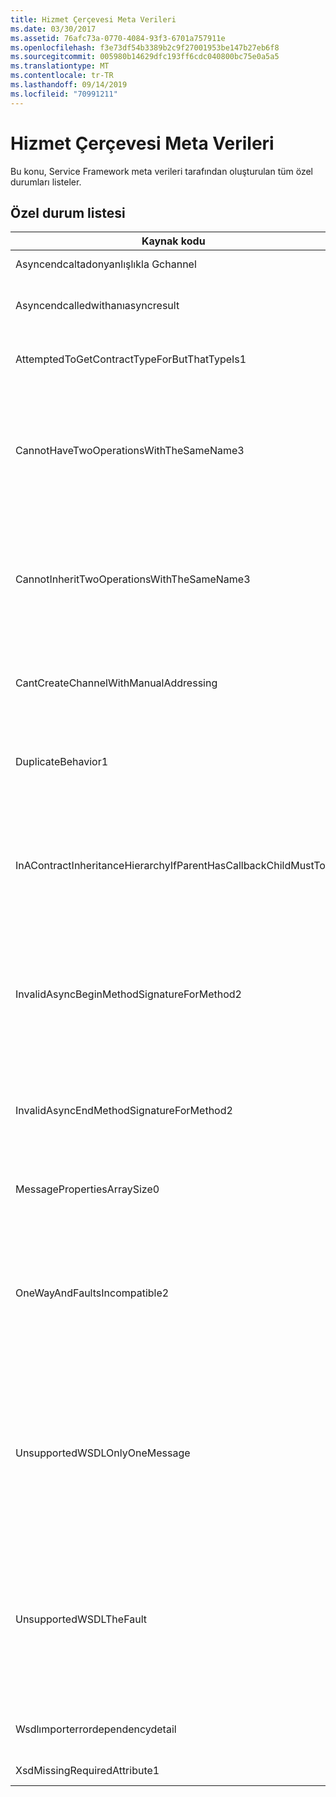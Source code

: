 ```yaml
---
title: Hizmet Çerçevesi Meta Verileri
ms.date: 03/30/2017
ms.assetid: 76afc73a-0770-4084-93f3-6701a757911e
ms.openlocfilehash: f3e73df54b3389b2c9f27001953be147b27eb6f8
ms.sourcegitcommit: 005980b14629dfc193ff6cdc040800bc75e0a5a5
ms.translationtype: MT
ms.contentlocale: tr-TR
ms.lasthandoff: 09/14/2019
ms.locfileid: "70991211"
---
```

# <a name="service-framework-metadata"></a>Hizmet Çerçevesi Meta Verileri
Bu konu, Service Framework meta verileri tarafından oluşturulan tüm özel durumları listeler.  
  
## <a name="exception-list"></a>Özel durum listesi  
  
|Kaynak kodu|Kaynak dizesi|  
|-------------------|---------------------|  
|Asyncendcaltadonyanlışlıkla Gchannel|Yanlış kanalda zaman uyumsuz bir uç çağrıldı.|  
|Asyncendcalledwithanıasyncresult|Farklı bir Begin yönteminden IAsyncResult ile zaman uyumsuz bir End çağrıldı.|  
|AttemptedToGetContractTypeForButThatTypeIs1|Belirtilen için anlaşma türü alınmaya çalışıldı. Tür ServiceContract değil ve ServiceContract almıyor.|  
|CannotHaveTwoOperationsWithTheSameName3|Aynı sözleşmede aynı ada sahip iki işlem olamaz. Belirtilen türdeki belirtilen metotlar bu kuralı ihlal ediyor. Yöntem adını değiştirerek veya OperationContractAttribute 'un Name özelliğini kullanarak işlemlerden birinin adını değiştirin.|  
|CannotInheritTwoOperationsWithTheSameName3|Aynı ada sahip iki farklı işlem devralınabilir. Belirtilen sözleşmelerdeki belirtilen işlem bu kuralı ihlal ediyor. Yöntem adını değiştirerek veya OperationContractAttribute 'un Name özelliğini kullanarak işlemlerden birinin adını değiştirin.|  
|CantCreateChannelWithManualAddressing|İstek/yanıt gerektiren bir anlaşma ve el ile adresleme gerektiren bir bağlama için yalnızca çift yönlü iletişimi destekleyen bir kanal oluşturulamaz.|  
|DuplicateBehavior1|Değer koleksiyona eklenemiyor. Koleksiyonda aynı belirtilen türde bir öğe zaten var. Bu koleksiyon, her türün yalnızca bir örneğini destekler.|  
|InAContractInheritanceHierarchyIfParentHasCallbackChildMustToo|Belirtilen temel hizmet sözleşmesinin belirtilen bir geri çağırma anlaşması olduğundan, belirtilen türetilmiş hizmet sözleşmesinin belirtilen tür ya da geri arama sözleşmesi olarak türetilmiş bir tür belirtmesi gerekir.|  
|InvalidAsyncBeginMethodSignatureForMethod2|Belirtilen ServiceContract türünde belirtilen yöntem için geçersiz zaman uyumsuz Begin yöntemi imzası. Begin yönteminiz, son iki bağımsız değişken olarak bir AsyncCallback ve bir nesne almalıdır ve bir IAsyncResult döndürmelidir.|  
|InvalidAsyncEndMethodSignatureForMethod2|Belirtilen ServiceContract türünde belirtilen yöntem için geçersiz zaman uyumsuz bitiş yöntemi imzası. Bitiş yönteminiz, son bağımsız değişken olarak bir IAsyncResult almalıdır.|  
|MessagePropertiesArraySize0|Geçirilen dizide, bu koleksiyonun içerdiği tüm özellikleri tutmak için yeterli alan yok.|  
|OneWayAndFaultsIncompatible2|Belirtilen türdeki belirtilen yöntem IsOneWay = true olarak işaretlendi ve bir veya daha fazla FaultContractAttributes bildiriyor. Tek yönlü yöntemler FaultContractAttributes bildiremez. IsOneWay 'ı false olarak değiştirin veya FaultContractAttributes 'yi kaldırın.|  
|UnsupportedWSDLOnlyOneMessage|Desteklenmeyen Web Hizmetleri Açıklama Dili. Hata iletileri için yalnızca bir ileti bölümü desteklenir. Bu hata iletisi, birden fazla ileti bölümüne başvurur. Web Hizmetleri Açıklama Dili dosyasına düzenleme erişiminiz varsa, hata iletisi yalnızca bir bölüme başvurduğu için ek ileti parçalarını kaldırarak sorunu çözebilirsiniz.|  
|UnsupportedWSDLTheFault|Desteklenmeyen Web Hizmetleri Açıklama Dili. Hata iletisi bölümü bir öğeye başvurmalıdır. Bu hata iletisi bir öğeye başvurmuyor. Web Hizmetleri tanım dili belgesine yönelik düzenleme erişiminiz varsa, ' element ' özniteliğini kullanarak bir şema öğesine başvurarak sorunu çözebilirsiniz.|  
|Wsdlımporterrordependencydetail|Belirtilen diğer değerin bağımlı olduğu belirtilen içeri aktarılırken bir hata oluştu. XPath de belirtilir.|  
|XsdMissingRequiredAttribute1|Belirtilen gerekli öznitelik eksik.|
